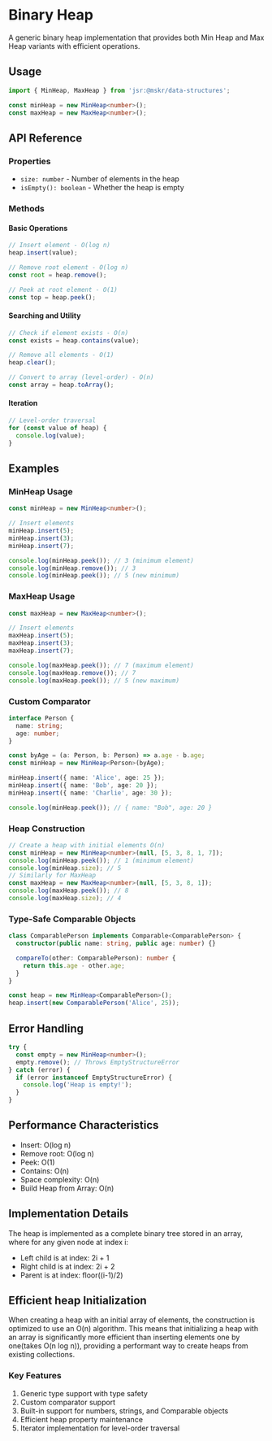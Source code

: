 # Binary Heap

A generic binary heap implementation that provides both Min Heap and Max Heap variants with efficient operations.

## Usage

```typescript
import { MinHeap, MaxHeap } from 'jsr:@mskr/data-structures';

const minHeap = new MinHeap<number>();
const maxHeap = new MaxHeap<number>();
```

## API Reference

### Properties

- `size: number` - Number of elements in the heap
- `isEmpty(): boolean` - Whether the heap is empty

### Methods

#### Basic Operations

```typescript
// Insert element - O(log n)
heap.insert(value);

// Remove root element - O(log n)
const root = heap.remove();

// Peek at root element - O(1)
const top = heap.peek();
```

#### Searching and Utility

```typescript
// Check if element exists - O(n)
const exists = heap.contains(value);

// Remove all elements - O(1)
heap.clear();

// Convert to array (level-order) - O(n)
const array = heap.toArray();
```

#### Iteration

```typescript
// Level-order traversal
for (const value of heap) {
  console.log(value);
}
```

## Examples

### MinHeap Usage

```typescript
const minHeap = new MinHeap<number>();

// Insert elements
minHeap.insert(5);
minHeap.insert(3);
minHeap.insert(7);

console.log(minHeap.peek()); // 3 (minimum element)
console.log(minHeap.remove()); // 3
console.log(minHeap.peek()); // 5 (new minimum)
```

### MaxHeap Usage

```typescript
const maxHeap = new MaxHeap<number>();

// Insert elements
maxHeap.insert(5);
maxHeap.insert(3);
maxHeap.insert(7);

console.log(maxHeap.peek()); // 7 (maximum element)
console.log(maxHeap.remove()); // 7
console.log(maxHeap.peek()); // 5 (new maximum)
```

### Custom Comparator

```typescript
interface Person {
  name: string;
  age: number;
}

const byAge = (a: Person, b: Person) => a.age - b.age;
const minHeap = new MinHeap<Person>(byAge);

minHeap.insert({ name: 'Alice', age: 25 });
minHeap.insert({ name: 'Bob', age: 20 });
minHeap.insert({ name: 'Charlie', age: 30 });

console.log(minHeap.peek()); // { name: "Bob", age: 20 }
```

### Heap Construction

```typescript
// Create a heap with initial elements O(n)
const minHeap = new MinHeap<number>(null, [5, 3, 8, 1, 7]);
console.log(minHeap.peek()); // 1 (minimum element)
console.log(minHeap.size); // 5
// Similarly for MaxHeap
const maxHeap = new MaxHeap<number>(null, [5, 3, 8, 1]);
console.log(maxHeap.peek()); // 8
console.log(maxHeap.size); // 4
```

### Type-Safe Comparable Objects

```typescript
class ComparablePerson implements Comparable<ComparablePerson> {
  constructor(public name: string, public age: number) {}

  compareTo(other: ComparablePerson): number {
    return this.age - other.age;
  }
}

const heap = new MinHeap<ComparablePerson>();
heap.insert(new ComparablePerson('Alice', 25));
```

## Error Handling

```typescript
try {
  const empty = new MinHeap<number>();
  empty.remove(); // Throws EmptyStructureError
} catch (error) {
  if (error instanceof EmptyStructureError) {
    console.log('Heap is empty!');
  }
}
```

## Performance Characteristics

- Insert: O(log n)
- Remove root: O(log n)
- Peek: O(1)
- Contains: O(n)
- Space complexity: O(n)
- Build Heap from Array: O(n)

## Implementation Details

The heap is implemented as a complete binary tree stored in an array, where for any given node at index i:

- Left child is at index: 2i + 1
- Right child is at index: 2i + 2
- Parent is at index: floor((i-1)/2)

## Efficient heap Initialization

When creating a heap with an initial array of elements, the construction is optimized to use an O(n) algorithm. This means that initializing a heap with an array is significantly more efficient than inserting elements one by one(takes O(n log n)), providing a performant way to create heaps from existing collections.

### Key Features

1. Generic type support with type safety
2. Custom comparator support
3. Built-in support for numbers, strings, and Comparable objects
4. Efficient heap property maintenance
5. Iterator implementation for level-order traversal
